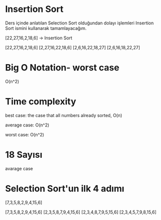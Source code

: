 # Insertion Sort

Ders içinde anlatılan Selection Sort olduğundan dolayı işlemleri Insertion Sort ismini kullanarak tamamlayacağım.

[22,27,16,2,18,6] -> Insertion Sort

[22,27,16,2,18,6]
[2,27,16,22,18,6]
[2,6,16,22,18,27]
[2,6,16,18,22,27]

# Big O Notation- worst case
O(n^2)

# Time complexity
best case: the case that all numbers already sorted, O(n)

average case: O(n^2)

worst case: O(n^2)

# 18 Sayısı
avarage case

# Selection Sort'un ilk 4 adımı

[7,3,5,8,2,9,4,15,6] 

[7,3,5,8,2,9,4,15,6]
[2,3,5,8,7,9,4,15,6]
[2,3,4,8,7,9,5,15,6]
[2,3,4,5,7,9,8,15,6]